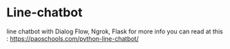 # Line-chatbot
line chatbot with Dialog Flow, Ngrok, Flask
for more info you can read at this : https://paoschools.com/python-line-chatbot/
